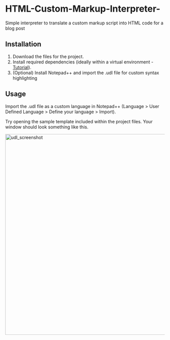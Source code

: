 # HTML-Custom-Markup-Interpreter-

Simple interpreter to translate a custom markup script into HTML code for a blog post

## Installation
1. Download the files for the project.
2. Install required dependencies (ideally within a virtual environment - [Tutorial](https://docs.python.org/3/tutorial/venv.html)).
3. (Optional) Install Notepad++ and import the .udl file for custom syntax highlighting

## Usage
Import the .udl file as a custom language in Notepad++ (Language > User Defined Language > Define your language > Import). 

Try opening the sample template included within the project files. Your window should look something like this.

<img width="633" alt="udl_screenshot" src="https://user-images.githubusercontent.com/42822671/151635252-19f0fc38-659d-4037-ad37-2569e5d3a837.png">
